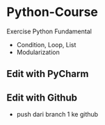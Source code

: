 # Python-Course
Exercise Python Fundamental
- Condition, Loop, List
- Modularization

## Edit with PyCharm
## Edit with Github
- push dari branch 1 ke github